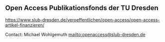 ﻿## Open Access Publikationsfonds der TU Dresden

<https://www.slub-dresden.de/veroeffentlichen/open-access/open-access-artikel-finanzieren/>

Contact: Michael Wohlgemuth <mailto:openaccess@slub-dresden.de>
